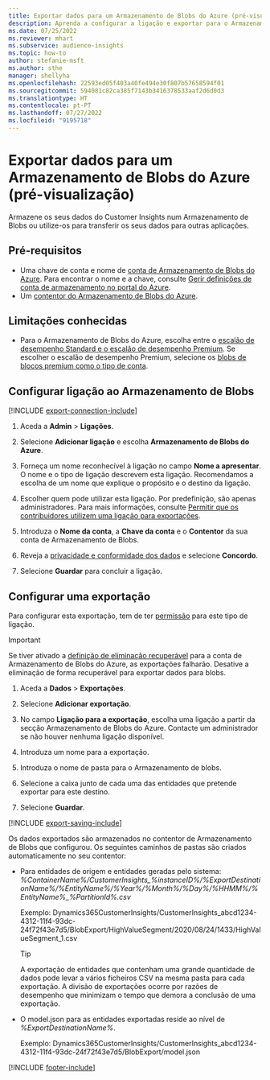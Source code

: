 ```yaml
---
title: Exportar dados para um Armazenamento de Blobs do Azure (pré-visualização)
description: Aprenda a configurar a ligação e exportar para o Armazenamento de Blobs.
ms.date: 07/25/2022
ms.reviewer: mhart
ms.subservice: audience-insights
ms.topic: how-to
author: stefanie-msft
ms.author: sthe
manager: shellyha
ms.openlocfilehash: 22593ed05f403a40fe494e30f807b57658594f01
ms.sourcegitcommit: 594081c82ca385f7143b3416378533aaf2d6d0d3
ms.translationtype: HT
ms.contentlocale: pt-PT
ms.lasthandoff: 07/27/2022
ms.locfileid: "9195718"
---
```

# <a name="export-data-to-an-azure-blob-storage-preview"></a>Exportar dados para um Armazenamento de Blobs do Azure (pré-visualização)

Armazene os seus dados do Customer Insights num Armazenamento de Blobs ou utilize-os para transferir os seus dados para outras aplicações.

## <a name="prerequisites"></a>Pré-requisitos

- Uma chave de conta e nome de [conta de Armazenamento de Blobs do Azure](/azure/storage/blobs/create-data-lake-storage-account). Para encontrar o nome e a chave, consulte [Gerir definições de conta de armazenamento no portal do Azure](/azure/storage/common/storage-account-manage).
- Um [contentor do Armazenamento de Blobs do Azure](/azure/storage/blobs/storage-quickstart-blobs-portal#create-a-container).

## <a name="known-limitations"></a>Limitações conhecidas

- Para o Armazenamento de Blobs do Azure, escolha entre o [escalão de desempenho Standard e o escalão de desempenho Premium](/azure/storage/blobs/storage-blob-performance-tiers). Se escolher o escalão de desempenho Premium, selecione os [blobs de blocos premium como o tipo de conta](/azure/storage/common/storage-account-overview#types-of-storage-accounts).

## <a name="set-up-connection-to-blob-storage"></a>Configurar ligação ao Armazenamento de Blobs

[!INCLUDE [export-connection-include](includes/export-connection-admn.md)]

1. Aceda a **Admin** > **Ligações**.

1. Selecione **Adicionar ligação** e escolha **Armazenamento de Blobs do Azure**.

1. Forneça um nome reconhecível à ligação no campo **Nome a apresentar**. O nome e o tipo de ligação descrevem esta ligação. Recomendamos a escolha de um nome que explique o propósito e o destino da ligação.

1. Escolher quem pode utilizar esta ligação. Por predefinição, são apenas administradores. Para mais informações, consulte [Permitir que os contribuidores utilizem uma ligação para exportações](connections.md#allow-contributors-to-use-a-connection-for-exports).

1. Introduza o **Nome da conta**, a **Chave da conta** e o **Contentor** da sua conta de Armazenamento de Blobs.

1. Reveja a [privacidade e conformidade dos dados](connections.md#data-privacy-and-compliance) e selecione **Concordo**.

1. Selecione **Guardar** para concluir a ligação.

## <a name="configure-an-export"></a>Configurar uma exportação

Para configurar esta exportação, tem de ter [permissão](export-destinations.md#set-up-a-new-export) para este tipo de ligação.

> [!IMPORTANT]
> Se tiver ativado a [definição de eliminação recuperável](/azure/storage/blobs/soft-delete-blob-enable) para a conta de Armazenamento de Blobs do Azure, as exportações falharão. Desative a eliminação de forma recuperável para exportar dados para blobs.

1. Aceda a **Dados** > **Exportações**.

1. Selecione **Adicionar exportação**.

1. No campo **Ligação para a exportação**, escolha uma ligação a partir da secção Armazenamento de Blobs do Azure. Contacte um administrador se não houver nenhuma ligação disponível.

1. Introduza um nome para a exportação.

1. Introduza o nome de pasta para o Armazenamento de blobs.

1. Selecione a caixa junto de cada uma das entidades que pretende exportar para este destino.

1. Selecione **Guardar**.

[!INCLUDE [export-saving-include](includes/export-saving.md)]

Os dados exportados são armazenados no contentor de Armazenamento de Blobs que configurou. Os seguintes caminhos de pastas são criados automaticamente no seu contentor:

- Para entidades de origem e entidades geradas pelo sistema:   
  *%ContainerName%/CustomerInsights_%instanceID%/%ExportDestinationName%/%EntityName%/%Year%/%Month%/%Day%/%HHMM%/%EntityName%_%PartitionId%.csv*  

  Exemplo: Dynamics365CustomerInsights/CustomerInsights_abcd1234-4312-11f4-93dc-24f72f43e7d5/BlobExport/HighValueSegment/2020/08/24/1433/HighValueSegment_1.csv
  
  > [!TIP]
  > A exportação de entidades que contenham uma grande quantidade de dados pode levar a vários ficheiros CSV na mesma pasta para cada exportação. A divisão de exportações ocorre por razões de desempenho que minimizam o tempo que demora a conclusão de uma exportação.

- O model.json para as entidades exportadas reside ao nível de *%ExportDestinationName%*.  
  
  Exemplo: Dynamics365CustomerInsights/CustomerInsights_abcd1234-4312-11f4-93dc-24f72f43e7d5/BlobExport/model.json

[!INCLUDE [footer-include](includes/footer-banner.md)]

